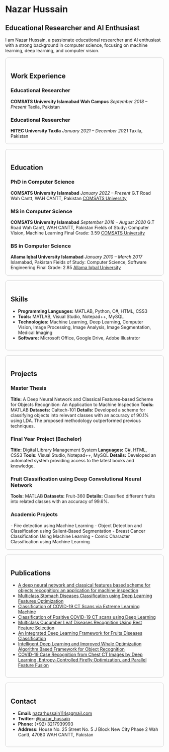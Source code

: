 # Nazar Hussain

## Educational Researcher and AI Enthusiast

I am Nazar Hussain, a passionate educational researcher and AI enthusiast with a strong background in computer science, focusing on machine learning, deep learning, and computer vision.

<div style="border: 1px solid #ccc; padding: 16px; border-radius: 8px; margin-bottom: 16px;">
  <h2>Work Experience</h2>
  
  <h3>Educational Researcher</h3>
  <strong>COMSATS University Islamabad Wah Campus</strong>  
  <em>September 2018 – Present</em>  
  Taxila, Pakistan

  <h3>Educational Researcher</h3>
  <strong>HITEC University Taxila</strong>  
  <em>January 2021 – December 2021</em>  
  Taxila, Pakistan
</div>

<div style="border: 1px solid #ccc; padding: 16px; border-radius: 8px; margin-bottom: 16px;">
  <h2>Education</h2>
  
  <h3>PhD in Computer Science</h3>
  <strong>COMSATS University Islamabad</strong>  
  <em>January 2022 – Present</em>  
  G.T Road Wah Cantt, WAH CANTT, Pakistan  
  <a href="https://cuiwah.edu.pk/">COMSATS University</a>

  <h3>MS in Computer Science</h3>
  <strong>COMSATS University Islamabad</strong>  
  <em>September 2018 – August 2020</em>  
  G.T Road Wah Cantt, WAH CANTT, Pakistan  
  Fields of Study: Computer Vision, Machine Learning  
  Final Grade: 3.59  
  <a href="https://cuiwah.edu.pk/">COMSATS University</a>

  <h3>BS in Computer Science</h3>
  <strong>Allama Iqbal University Islamabad</strong>  
  <em>January 2010 – March 2017</em>  
  Islamabad, Pakistan  
  Fields of Study: Computer Science, Software Engineering  
  Final Grade: 2.85  
  <a href="https://aiou.edu.pk/">Allama Iqbal University</a>
</div>

<div style="border: 1px solid #ccc; padding: 16px; border-radius: 8px; margin-bottom: 16px;">
  <h2>Skills</h2>
  
  - **Programming Languages:** MATLAB, Python, C#, HTML, CSS3
  - **Tools:** MATLAB, Visual Studio, Notepad++, MySQL
  - **Technologies:** Machine Learning, Deep Learning, Computer Vision, Image Processing, Image Analysis, Image Segmentation, Medical Imaging
  - **Software:** Microsoft Office, Google Drive, Adobe Illustrator
</div>

<div style="border: 1px solid #ccc; padding: 16px; border-radius: 8px; margin-bottom: 16px;">
  <h2>Projects</h2>
  
  <h3>Master Thesis</h3>
  <strong>Title:</strong> A Deep Neural Network and Classical Features-based Scheme for Objects Recognition: An Application to Machine Inspection  
  <strong>Tools:</strong> MATLAB  
  <strong>Datasets:</strong> Caltech-101  
  <strong>Details:</strong> Developed a scheme for classifying objects into relevant classes with an accuracy of 90.1% using LDA. The proposed methodology outperformed previous techniques.

  <h3>Final Year Project (Bachelor)</h3>
  <strong>Title:</strong> Digital Library Management System  
  <strong>Languages:</strong> C#, HTML, CSS3  
  <strong>Tools:</strong> Visual Studio, Notepad++, MySQL  
  <strong>Details:</strong> Developed an automated system providing access to the latest books and knowledge.

  <h3>Fruit Classification using Deep Convolutional Neural Network</h3>
  <strong>Tools:</strong> MATLAB  
  <strong>Datasets:</strong> Fruit-360  
  <strong>Details:</strong> Classified different fruits into related classes with an accuracy of 99.6%.

  <h3>Academic Projects</h3>
  - Fire detection using Machine Learning
  - Object Detection and Classification using Salient-Based Segmentation
  - Breast Cancer Classification Using Machine Learning
  - Comic Character Classification using Machine Learning
</div>

<div style="border: 1px solid #ccc; padding: 16px; border-radius: 8px; margin-bottom: 16px;">
  <h2>Publications</h2>
  
  - [A deep neural network and classical features based scheme for objects recognition: an application for machine inspection](https://link.springer.com/article/10.1007/s11042-020-08852-3)
  - [Multiclass Stomach Diseases Classification using Deep Learning Features Optimization](https://www.techscience.com/cmc/v67n3/41596)
  - [Classification of COVID-19 CT Scans via Extreme Learning Machine](https://www.techscience.com/cmc/v68n1/41821)
  - [Classification of Positive COVID-19 CT scans using Deep Learning](https://www.techscience.com/cmc/v66n3/41063/html)
  - [Multiclass Cucumber Leaf Diseases Recognition Using Best Feature Selection](https://www.techscience.com/cmc/v70n2/44626)
  - [An Integrated Deep Learning Framework for Fruits Diseases Classification](https://www.techscience.com/cmc/v71n1/45361)
  - [Intelligent Deep Learning and Improved Whale Optimization Algorithm Based Framework for Object Recognition](https://www.semanticscholar.org/paper/Intelligent-Deep-Learning-and-Improved-Whale-Based-Hussain-Khan/f6ca619afcaa388db0ffc376172f4282227b747d)
  - [COVID-19 Case Recognition from Chest CT Images by Deep Learning, Entropy-Controlled Firefly Optimization, and Parallel Feature Fusion](https://www.mdpi.com/1424-8220/21/21/7286)
</div>

<div style="border: 1px solid #ccc; padding: 16px; border-radius: 8px; margin-bottom: 16px;">
  <h2>Contact</h2>
  
  - **Email:** [nazarhussain114@gmail.com](mailto:nazarhussain114@gmail.com)
  - **Twitter:** [@nazar_hussain](https://twitter.com/nazar_hussain)
  - **Phone:** (+92) 3217939993
  - **Address:** House No. 25 Street No. 5 J Block New City Phase 2 Wah Cantt, 47080 WAH CANTT, Pakistan
</div>
